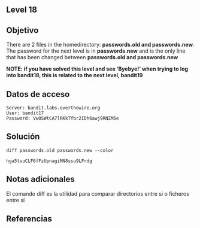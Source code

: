 ## Level 18
## Objetivo
There are 2 files in the homedirectory: **passwords.old and passwords.new**. The password for the next level is in **passwords.new** and is the only line that has been changed between **passwords.old and passwords.new**

**NOTE: if you have solved this level and see ‘Byebye!’ when trying to log into bandit18, this is related to the next level, bandit19**

## Datos de acceso
	Server: bandit.labs.overthewire.org
	User: bandit17
	Password: VwOSWtCA7lRKkTfbr2IDh6awj9RNZM5e
	
## Solución
	diff passwords.old passwords.new --color

	hga5tuuCLF6fFzUpnagiMN8ssu9LFrdg
## Notas adicionales
El comando diff es la utilidad para comparar directorios entre si o ficheros entre sí
## Referencias